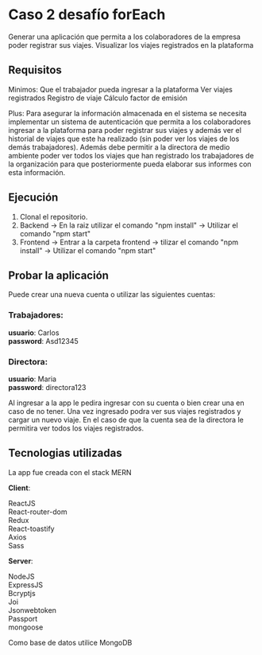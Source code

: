 # Caso 2 desafío forEach

Generar una aplicación que permita a los colaboradores de la empresa poder registrar 
sus viajes.
Visualizar los viajes registrados en la plataforma

## Requisitos

Minimos: 
Que el trabajador pueda ingresar a la plataforma
Ver viajes registrados
Registro de viaje
Cálculo factor de emisión

Plus:
Para asegurar la información almacenada en el sistema se necesita implementar un sistema 
de autenticación que permita a los colaboradores ingresar a la plataforma para poder 
registrar sus viajes y además ver el historial de viajes que este ha realizado (sin poder ver 
los viajes de los demás trabajadores). Además debe permitir a la directora de medio 
ambiente poder ver todos los viajes que han registrado los trabajadores de la organización 
para que posteriormente pueda elaborar sus informes con esta información.

## Ejecución 

1. Clonal el repositorio.
2. Backend 
-> En la raiz utilizar el comando "npm install" 
-> Utilizar el comando "npm start"
3. Frontend
-> Entrar a la carpeta frontend 
-> tilizar el comando "npm install"
-> Utilizar el comando "npm start"


## Probar la aplicación
Puede crear una nueva cuenta o utilizar las siguientes cuentas:

### Trabajadores:
**usuario**: Carlos  
**password**: Asd12345  

### Directora:
**usuario**: Maria    
**password**: directora123   

Al ingresar a la app le pedira ingresar con su cuenta o bien crear una en caso de no tener.
Una vez ingresado podra ver sus viajes registrados y cargar un nuevo viaje.
En el caso de que la cuenta sea de la directora le permitira ver todos los viajes registrados.

## Tecnologias utilizadas
La app fue creada con el stack MERN

**Client**: 

ReactJS  
React-router-dom  
Redux  
React-toastify   
Axios   
Sass  

**Server**: 

NodeJS  
ExpressJS   
Bcryptjs   
Joi  
Jsonwebtoken  
Passport  
mongoose   
 
Como base de datos utilice MongoDB







